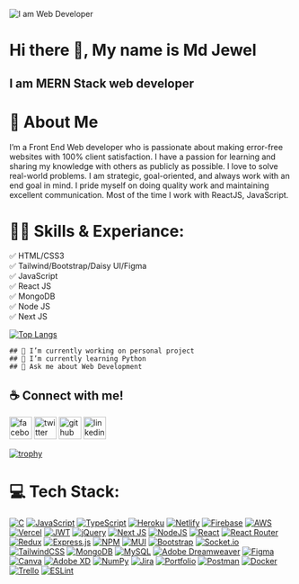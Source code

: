 ![I am Web Developer](https://media.licdn.com/dms/image/D5616AQFf2XXws3mD2w/profile-displaybackgroundimage-shrink_350_1400/0/1692725878346?e=1709164800&v=beta&t=Mm-LFG0xt4KQZMKL0jioWQIR9HM3T1nQEYqeUN2-99s)

# Hi there 👋, My name is Md Jewel
## I am MERN Stack web developer

# 🚀 About Me
I’m a Front End Web developer who is passionate about making error-free websites with 100% client satisfaction. I have a passion for learning and sharing my knowledge with others as publicly as possible. I love to solve real-world problems. I am strategic, goal-oriented, and always work with an end goal in mind. I pride myself on doing quality work and maintaining excellent communication. Most of the time I work with  ReactJS, JavaScript.

# 👨‍💻 Skills & Experiance: 
✅ HTML/CSS3 <br> 
✅ Tailwind/Bootstrap/Daisy UI/Figma  <br> 
✅ JavaScript  <br> 
✅ React JS <br> 
✅ MongoDB <br> 
✅ Node JS <br> 
✅ Next JS   

[![Top Langs](https://github-readme-stats.vercel.app/api/top-langs/?username=mdjewel999)](https://github.com/anuraghazra/github-readme-stats)


    ## 🔭 I’m currently working on personal project
    ## 🌱 I’m currently learning Python
    ## 💬 Ask me about Web Development


## ☕ Connect with me!

[<img src='https://camo.githubusercontent.com/2d1ffa69dd491ebeca01b2098cf8233dd09950ff5895abccd5b455ca442abc59/68747470733a2f2f696d672e736869656c64732e696f2f62616467652f46616365626f6f6b2d3138373746323f7374796c653d666f722d7468652d6261646765266c6f676f3d66616365626f6f6b266c6f676f436f6c6f723d7768697465' alt='facebook' height='40'>](https://www.facebook.com/mdjewel)
 [<img src='https://camo.githubusercontent.com/5d03c86f6a75f7cbe80d135d9162fbf6dc46a31253cf30a8e9bb8279b4d574d3/68747470733a2f2f696d672e736869656c64732e696f2f62616467652f547769747465722d3144413146323f7374796c653d666f722d7468652d6261646765266c6f676f3d74776974746572266c6f676f436f6c6f723d7768697465' alt='twitter' height='40'>](https://twitter.com/https://twitter.com/mdjewelrahaman1)  [<img src='https://camo.githubusercontent.com/bd2bd127c104ba5c98bb12c70801b075aee1f040009089510f69554300e7ff41/68747470733a2f2f696d672e736869656c64732e696f2f62616467652f4769742d4630353033323f7374796c653d666f722d7468652d6261646765266c6f676f3d676974266c6f676f436f6c6f723d7768697465' alt='github' height='40'>](https://github.com/mdjewel999)  [<img src='https://camo.githubusercontent.com/a80d00f23720d0bc9f55481cfcd77ab79e141606829cf16ec43f8cacc7741e46/68747470733a2f2f696d672e736869656c64732e696f2f62616467652f4c696e6b6564496e2d3030373742353f7374796c653d666f722d7468652d6261646765266c6f676f3d6c696e6b6564696e266c6f676f436f6c6f723d7768697465' alt='linkedin' height='40'>](https://www.linkedin.com/in/https://www.linkedin.com/in/md-jewel-954986250//)


[![trophy](https://github-profile-trophy.vercel.app/?username=mdjewel999)](https://github.com/ryo-ma/github-profile-trophy)

# 💻 Tech Stack:
[![C](https://img.shields.io/badge/c-%2300599C.svg?style=flat-square&logo=c&logoColor=white)](https://en.wikipedia.org/wiki/C_(programming_language))
[![JavaScript](https://img.shields.io/badge/javascript-%23323330.svg?style=flat-square&logo=javascript&logoColor=%23F7DF1E)](https://developer.mozilla.org/en-US/docs/Web/JavaScript)
[![TypeScript](https://img.shields.io/badge/typescript-%23007ACC.svg?style=flat-square&logo=typescript&logoColor=white)](https://www.typescriptlang.org/)
[![Heroku](https://img.shields.io/badge/heroku-%23430098.svg?style=flat-square&logo=heroku&logoColor=white)](https://www.heroku.com/)
[![Netlify](https://img.shields.io/badge/netlify-%23000000.svg?style=flat-square&logo=netlify&logoColor=#00C7B7)](https://www.netlify.com/)
[![Firebase](https://img.shields.io/badge/firebase-%23039BE5.svg?style=flat-square&logo=firebase)](https://firebase.google.com/)
[![AWS](https://img.shields.io/badge/AWS-%23FF9900.svg?style=flat-square&logo=amazon-aws&logoColor=white)](https://aws.amazon.com/)
[![Vercel](https://img.shields.io/badge/vercel-%23000000.svg?style=flat-square&logo=vercel&logoColor=white)](https://vercel.com/)
[![JWT](https://img.shields.io/badge/JWT-black?style=flat-square&logo=JSON%20web%20tokens)](https://jwt.io/)
[![jQuery](https://img.shields.io/badge/jquery-%230769AD.svg?style=flat-square&logo=jquery&logoColor=white)](https://jquery.com/)
[![Next JS](https://img.shields.io/badge/Next-black?style=flat-square&logo=next.js&logoColor=white)](https://nextjs.org/)
[![NodeJS](https://img.shields.io/badge/node.js-6DA55F?style=flat-square&logo=node.js&logoColor=white)](https://nodejs.org/)
[![React](https://img.shields.io/badge/react-%2320232a.svg?style=flat-square&logo=react&logoColor=%2361DAFB)](https://reactjs.org/)
[![React Router](https://img.shields.io/badge/React_Router-CA4245?style=flat-square&logo=react-router&logoColor=white)](https://reactrouter.com/)
[![Redux](https://img.shields.io/badge/redux-%23593d88.svg?style=flat-square&logo=redux&logoColor=white)](https://redux.js.org/)
[![Express.js](https://img.shields.io/badge/express.js-%23404d59.svg?style=flat-square&logo=express&logoColor=%2361DAFB)](https://expressjs.com/)
[![NPM](https://img.shields.io/badge/NPM-%23000000.svg?style=flat-square&logo=npm&logoColor=white)](https://www.npmjs.com/)
[![MUI](https://img.shields.io/badge/MUI-%230081CB.svg?style=flat-square&logo=material-ui&logoColor=white)](https://mui.com/)
[![Bootstrap](https://img.shields.io/badge/bootstrap-%23563D7C.svg?style=flat-square&logo=bootstrap&logoColor=white)](https://getbootstrap.com/)
[![Socket.io](https://img.shields.io/badge/Socket.io-black?style=flat-square&logo=socket.io&badgeColor=010101)](https://socket.io/)
[![TailwindCSS](https://img.shields.io/badge/tailwindcss-%2338B2AC.svg?style=flat-square&logo=tailwind-css&logoColor=white)](https://tailwindcss.com/)
[![MongoDB](https://img.shields.io/badge/MongoDB-%234ea94b.svg?style=flat-square&logo=mongodb&logoColor=white)](https://www.mongodb.com/)
[![MySQL](https://img.shields.io/badge/mysql-%2300f.svg?style=flat-square&logo=mysql&logoColor=white)](https://www.mysql.com/)
[![Adobe Dreamweaver](https://img.shields.io/badge/Adobe%20Dreamweaver-FF61F6.svg?style=flat-square&logo=Adobe%20Dreamweaver&logoColor=white)](https://www.adobe.com/products/dreamweaver.html)
[![Figma](https://img.shields.io/badge/figma-%23F24E1E.svg?style=flat-square&logo=figma&logoColor=white)](https://www.figma.com/)
[![Canva](https://img.shields.io/badge/Canva-%2300C4CC.svg?style=flat-square&logo=Canva&logoColor=white)](https://www.canva.com/)
[![Adobe XD](https://img.shields.io/badge/Adobe%20XD-470137?style=flat-square&logo=Adobe%20XD&logoColor=#FF61F6)](https://www.adobe.com/products/xd.html)
[![NumPy](https://img.shields.io/badge/numpy-%23013243.svg?style=flat-square&logo=numpy&logoColor=white)](https://numpy.org/)
[![Jira](https://img.shields.io/badge/jira-%230A0FFF.svg?style=flat-square&logo=jira&logoColor=white)](https://www.atlassian.com/software/jira)
[![Portfolio](https://img.shields.io/badge/Portfolio-%23000000.svg?style=flat-square&logo=firefox&logoColor=#FF7139)](https://your-portfolio-url.com/)
[![Postman](https://img.shields.io/badge/Postman-FF6C37?style=flat-square&logo=postman&logoColor=white)](https://www.postman.com/)
[![Docker](https://img.shields.io/badge/docker-%230db7ed.svg?style=flat-square&logo=docker&logoColor=white)](https://www.docker.com/)
[![Trello](https://img.shields.io/badge/Trello-%23026AA7.svg?style=flat-square&logo=Trello&logoColor=white)](https://trello.com/)
[![ESLint](https://img.shields.io/badge/ESLint-4B3263?style=flat-square&logo=eslint&logoColor=white)](https://eslint.org/)

<!-- Additional Sections -->


